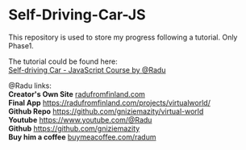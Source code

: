 # Self-Driving-Car-JS

This repository is used to store my progress following a tutorial.
Only Phase1.

The tutorial could be found here:  
<a href="https://www.youtube.com/playlist?list=PLB0Tybl0UNfYoJE7ZwsBQoDIG4YN9ptyY">Self-driving Car - JavaScript Course by @Radu</a>  

@Radu links:  
**Creator's Own Site** <a href="radufromfinland.com">radufromfinland.com</a>  
**Final App** <a href="https://radufromfinland.com/projects/virtualworld/">https://radufromfinland.com/projects/virtualworld/</a>  
**Github Repo** <a href="https://github.com/gniziemazity/virtual-world">https://github.com/gniziemazity/virtual-world</a>   
**Youtube** <a href="https://www.youtube.com/@Radu">https://www.youtube.com/@Radu</a>  
**Github** <a href="https://github.com/gniziemazity">https://github.com/gniziemazity</a>  
**Buy him a coffee** <a href="buymeacoffee.com/radum">buymeacoffee.com/radum</a>  
  
   
   
